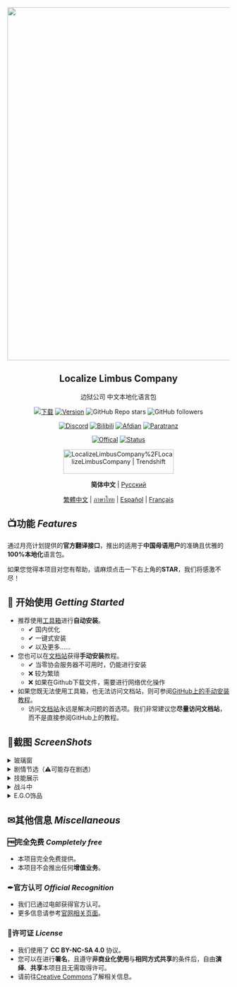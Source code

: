 <div align="center">
<a href="https://github.com/LocalizeLimbusCompany/LocalizeLimbusCompany">
   <img src="https://raw.githubusercontent.com/LocalizeLimbusCompany/LocalizeLimbusCompany/refs/heads/main/.github/readme/head_picture.png" width=800 />
</a>

## Localize Limbus Company
边狱公司 中文本地化语言包

[![下载](https://img.shields.io/github/downloads/LocalizeLimbusCompany/LocalizeLimbusCompany/total.svg?label=下载&style=for-the-badge&color=%23007EC6)](../../releases)
[![Version](https://img.shields.io/github/release/LocalizeLimbusCompany/LocalizeLimbusCompany.svg?label=最新版&style=for-the-badge&color=%23007EC6)](../../releases/latest)
![GitHub Repo stars](https://img.shields.io/github/stars/LocalizeLimbusCompany/LocalizeLimbusCompany?style=for-the-badge)
![GitHub followers](https://img.shields.io/github/followers/LocalizeLimbusCompany?style=for-the-badge)

[![Discord](https://img.shields.io/discord/1362288434978357329?logo=Discord&label=LLC%20Discord&color=%233AAD6F&style=for-the-badge)](https://discord.gg/mnjjw6bW77)
[![Bilibili](https://img.shields.io/badge/BiliBili-%E5%AE%98%E6%96%B9%E8%B4%A6%E5%8F%B7-%233AAD6F?style=for-the-badge&logo=bilibili)](https://space.bilibili.com/1247764479)
[![Afdian](https://img.shields.io/badge/%E7%88%B1%E5%8F%91%E7%94%B5-%E6%94%AF%E6%8C%81%E6%88%91%E4%BB%AC-%233AAD6F?style=for-the-badge&logo=afdian)](https://afdian.com/a/Limbus_zero)
[![Paratranz](https://img.shields.io/badge/Paratranz-%E7%BF%BB%E8%AF%91%E5%B9%B3%E5%8F%B0-%233AAD6F?style=for-the-badge&logo=paradoxinteractive)](https://afdian.com/a/Limbus_zero)

[![Offical](https://img.shields.io/badge/%E5%AE%98%E7%BD%91-Official%20Site-%237A4AE0?style=for-the-badge)](https://www.zeroasso.top)
[![Status](https://img.shields.io/badge/%E7%8A%B6%E6%80%81%E7%9B%91%E6%B5%8B-Status-%237A4AE0?style=for-the-badge)](https://status.zeroasso.top/status/page)

<a href="https://trendshift.io/repositories/4200" target="_blank"><img src="https://trendshift.io/api/badge/repositories/4200" alt="LocalizeLimbusCompany%2FLocalizeLimbusCompany | Trendshift" style="width: 250px; height: 55px;" width="250" height="55"/></a>

**简体中文** | [Русский](https://github.com/Crescent-Corporation/LimbusCompanyBusRUS)

[繁體中文](https://github.com/SmallYuanSY/LocalizeLimbusCompany) | [ภาษาไทย](https://github.com/stlinx/LocalizeLimbusTH) | [Español](https://github.com/Dreams-Office/LimbusCompanySpanishTranslationTeam) | [Français](https://github.com/Eden-Office/LimbusCompanyBusFR)

</div>

## 📺功能 _Features_
通过月亮计划提供的**官方翻译接口**，推出的适用于**中国母语用户**的准确且优雅的**100%本地化**语言包。  

如果您觉得本项目对您有帮助，请麻烦点击一下右上角的**STAR**，我们将感激不尽！

## 💾 开始使用 _Getting Started_
- 推荐使用[工具箱](https://github.com/LocalizeLimbusCompany/LLC_MOD_Toolbox)进行**自动安装**。
  - ✔ 国内优化
  - ✔ 一键式安装
  - ✔ 以及更多……
- 您也可以在[文档站](https://www.zeroasso.top/docs/install/install)获得**手动安装**教程。
  - ✔ 当零协会服务器不可用时，仍能进行安装
  - ❌ 较为繁琐
  - ❌ 如果在Github下载文件，需要进行网络优化操作
- 如果您既无法使用工具箱，也无法访问文档站，则可参阅[GitHub上的手动安装教程](.github/readme/manual-install.md)。
  - 访问[文档站](https://www.zeroasso.top)永远是解决问题的首选项。我们非常建议您**尽量访问文档站**，而不是直接参阅GitHub上的教程。

## 📌截图 _ScreenShots_
<details>
<summary>玻璃窗</summary>

![玻璃窗](https://raw.githubusercontent.com/LocalizeLimbusCompany/LocalizeLimbusCompany/refs/heads/main/.github/readme/ScreenShot-1.png)

</details>
<details>
<summary>剧情节选（⚠可能存在剧透）</summary>

![剧情节选](https://raw.githubusercontent.com/LocalizeLimbusCompany/LocalizeLimbusCompany/refs/heads/main/.github/readme/ScreenShot-2.png)

</details>
<details>
<summary>技能展示</summary>

![技能展示](https://raw.githubusercontent.com/LocalizeLimbusCompany/LocalizeLimbusCompany/refs/heads/main/.github/readme/ScreenShot-3.png)

</details>
<details>
<summary>战斗中</summary>

![战斗中](https://raw.githubusercontent.com/LocalizeLimbusCompany/LocalizeLimbusCompany/refs/heads/main/.github/readme/ScreenShot-4.png)

</details>
<details>
<summary>E.G.O饰品</summary>

![E.G.O饰品](https://raw.githubusercontent.com/LocalizeLimbusCompany/LocalizeLimbusCompany/refs/heads/main/.github/readme/ScreenShot-5.png)

</details>

## ✉其他信息 _Miscellaneous_
### 🆓完全免费 _Completely free_
- 本项目完全免费提供。
- 本项目不会推出任何**增值业务**。
### ✒官方认可 _Official Recognition_
- 我们已通过电邮获得官方认可。
- 更多信息请参考[官网相关页面](https://www.zeroasso.top/docs/community/minutes/firstContact/)。  
### 📰许可证 _License_
- 我们使用了 **CC BY-NC-SA 4.0** 协议。
- 您可以在进行**署名**，且遵守**非商业化使用**与**相同方式共享**的条件后，自由**演绎**、**共享**本项目且无需取得许可。
- 请前往[Creative Commons](https://creativecommons.org/licenses/by-nc-sa/4.0/deed.zh-hans)了解相关信息。
